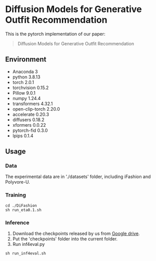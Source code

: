 # Diffusion Models for Generative Outfit Recommendation
This is the pytorch implementation of our paper:
> Diffusion Models for Generative Outfit Recommendation

## Environment
- Anaconda 3
- python 3.8.13
- torch 2.0.1
- torchvision 0.15.2
- Pillow 9.0.1
- numpy 1.24.4
- transformers 4.32.1
- open-clip-torch 2.20.0
- accelerate 0.20.3
- diffusers 0.18.2
- xformers 0.0.22
- pytorch-fid 0.3.0
- lpips 0.1.4

## Usage
### Data
The experimental data are in './datasets' folder, including iFashion and Polyvore-U.

### Training
```
cd ./DiFashion
sh run_eta0.1.sh
```

### Inference
1. Download the checkpoints released by us from [Google drive](waiting_for_update).
2. Put the 'checkpoints' folder into the current folder.
3. Run inf4eval.py
```
sh run_inf4eval.sh
```
